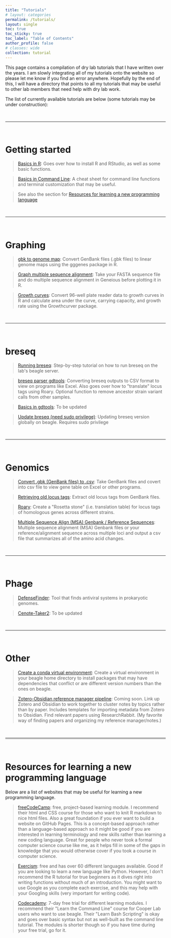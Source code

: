 ```yaml
---
title: "Tutorials"
# layout: categories
permalink: /tutorials/
layout: single
toc: true
toc_sticky: true
toc_label: "Table of Contents"
author_profile: false
# classes: wide
collection: tutorial
---
```


This page contains a compilation of dry lab tutorials that I have written over the years. I am slowly integrating all of my tutorials onto the website so please let me know if you find an error anywhere. Hopefully by the end of this, I will have a directory that points to all my tutorials that may be useful to other lab members that need help with dry lab work.

The list of currently available tutorials are below (some tutorials may be under construction):

<br>

***

<br>

# Getting started

> [Basics in R](/tutorials/basics_in_R): Goes over how to install R and RStudio, as well as some basic functions.

> [Basics in Command Line](/tutorials/basics_in_command_line): A cheat sheet for command line functions and terminal customization that may be useful.

> See also the section for [Resources for learning a new programming language](#resources-for-learning-a-new-programming-language) 

<br>

***

<br>

# Graphing

> [gbk to genome map](/tutorials/gbk_to_genome_map): Convert GenBank files (.gbk files) to linear genome maps using the gggenes package in R.

>[Graph multiple sequence alignment](/tutorials/multiple_sequence_alignment): Take your FASTA sequence file and do multiple sequence alignment in Geneious before plotting it in R.

>[Growth curves](/tutorials/growth_curve): Convert 96-well plate reader data to growth curves in R and calculate area under the curve, carrying capacity, and growth rate using the Growthcurver package.

<br>

***

<br>

# breseq

> [Running breseq](/tutorials/breseq): Step-by-step tutorial on how to run breseq on the lab's beagle server.

> [breseq parser gdtools](/tutorials/breseq_parser_gdtools): Converting breseq outputs to CSV format to view on programs like Excel. Also goes over how to "translate" locus tags using Roary. Optional function to remove ancestor strain variant calls from other samples.

> [Basics in gdtools](/tutorials/basics_in_gdtools): To be updated

> [Update breseq (need sudo privilege)](/tutorials/update_breseq/): Updating breseq version globally on beagle. Requires sudo privilege 

<br>

***

<br>

# Genomics

> [Convert .gbk (GenBank files) to .csv](/tutorials/gbk_to_csv): Take GenBank files and covert into csv file to view gene table on Excel or other programs.

> [Retrieving old locus tags](/tutorials/old_locus_tag): Extract old locus tags from GenBank files.

> [Roary](/tutorials/roary): Create a "Rosetta stone" (i.e. translation table) for locus tags of homologous genes across different strains. 

> [Multiple Sequence Align (MSA) Genbank / Reference Sequences](/tutorials/msa_gb_ref_seq): Multiple sequence alignment (MSA) Genbank files or your reference/alignment sequence across multiple loci and output a csv file that summarizes all of the amino acid changes.

<br>

***

<br>

# Phage

> [DefenseFinder](/tutorials/defense_finder): Tool that finds antiviral systems in prokaryotic genomes.

> [Cenote-Taker2](): To be updated

<br>

***

<br>

# Other

> [Create a conda virtual environment](/tutorials/virtual_environment): Create a virtual environment in your beagle home directory to install packages that may have dependencies that conflict or are different version numbers than the ones on beagle.

> [Zotero-Obsidian reference manager pipeline](/tutorials/ref_manager): Coming soon. Link up Zotero and Obsidian to work together to cluster notes by topics rather than by paper. Includes templates for importing metadata from Zotero to Obsidian. Find relevant papers using ResearchRabbit. (My favorite way of finding papers and organizing my reference manager/notes.)

<br>

<hr style="height:5px;border:none;color:#B0B0B0;background-color:#B0B0B0;">

<br>

# Resources for learning a new programming language

Below are a list of websites that may be useful for learning a new programming language. 

> [freeCodeCamp](https://www.freecodecamp.org/): free, project-based learning module. I recommend their html and CSS course for those who want to knit R markdown to nice html files. Also a great foundation if you ever want to build a website on GitHub Pages. This is a concept-based approach rather than a language-based approach so it might be good if you are interested in learning terminology and new skills rather than learning a new coding language. Great for people who never took a formal computer science course like me, as it helps fill in some of the gaps in knowledge that you would otherwise cover if you took a course in computer science.

> [Exercism](https://exercism.org/): free and has over 60 different languages available. Good if you are looking to learn a new language like Python. However, I don't recommend the R tutorial for true beginners as it dives right into writing functions without much of an introduction. You might want to use Google as you complete each exercise, and this may help with your Googling skills (very important for writing code).

> [Codecademy](https://www.codecademy.com/): 7-day free trial for different learning modules. I recommend their "Learn the Command Line" course for Cooper Lab users who want to use beagle. Their "Learn Bash Scripting" is okay and goes over basic syntax but not as well-built as the command line tutorial. The modules is shorter though so if you have time during your free trial, go for it.
